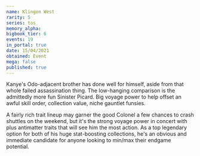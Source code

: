 ```yaml
---
name: Klingon West
rarity: 5
series: tos
memory_alpha:
bigbook_tier: 6
events: 19
in_portal: true
date: 15/04/2021
obtained: Event
mega: false
published: true
---
```


Kanye's Odo-adjacent brother has done well for himself, aside from that whole failed assassination thing. The low-hanging comparison is the admittedly more fun Sinister Picard. Big voyage power to help offset an awful skill order, collection value, niche gauntlet funsies.

A fairly rich trait lineup may garner the good Colonel a few chances to crash shuttles on the weekend, but it's the strong voyage power in concert with plus antimatter traits that will see him the most action. As a top legendary option for both of his huge stat-boosting collections, he's an obvious and immediate candidate for anyone looking to min/max their endgame potential.
